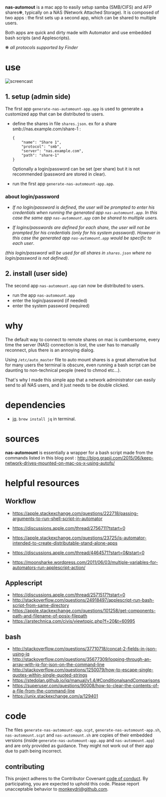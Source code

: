 
**nas-automout** is a mac app to easily setup samba (SMB/CIFS) and AFP shares❋, typically on a NAS (Network Attached Storage). It is composed of two apps : the first sets up a second app, which can be shared to multiple users.

Both apps are quick and dirty made with Automator and use embedded bash scripts (and Applescripts).

❋ *all protocols supported by Finder*

# use

![screencast]()

## 1. setup (admin side)

The first app `generate-nas-automount-app.app` is used to generate a customized app that can be distributed to users.

- define the shares in file `shares.json`. ex for a share smb://nas.example.com/share-1 :

	```
	{
	    "name": "Share 1",
	    "protocol": "smb",
	    "server": "nas.example.com",
	    "path": "share-1"
	}
	```

	Optionally a login/password can be set (per share) but it is not recommended (password are stored in clear).

- run the first app `generate-nas-automount-app.app`.

### about login/password

- *If no login/password is defined, the user will be prompted to enter his credentials when running the generated app `nas-automount.app`. In this case the same app `nas-automount.app` can be shared to multiple users.*

- *If logins/passwords are defined for each share, the user will not be prompted for his credentials (only for his system password). However in this case the generated app `nas-automount.app` would be specific to each user*.

*(this login/password will be used for all shares in `shares.json` where no login/password is not defined)*.


## 2. install (user side)

The second app `nas-automount.app` can now be distributed to users.

- run the app `nas-automount.app`
- enter the login/password (if needed)
- enter the system password (required)



# why

The default way to connect to remote shares on mac is cumbersome, every time the server (NAS) connection is lost, the user has to manually reconnect, plus there is an annoying dialog.

Using `/etc/auto_master` file to auto mount shares is a great alternative but for many users the terminal is obscure, even running a bash script can be daunting to non-technical people (need to chmod etc...).

That's why I made this simple app that a network administrator can easily send to all NAS users, and it just needs to be double clicked.

# dependencies

- [jq](https://github.com/stedolan/jq). `brew install jq` in terminal.


# sources

**nas-automount** is essentially a wrapper for a bash script made from the commands listed in this blog post : http://blog.grapii.com/2015/06/keep-network-drives-mounted-on-mac-os-x-using-autofs/

# helpful resources

## Workflow

- https://apple.stackexchange.com/questions/222718/passing-arguments-to-run-shell-script-in-automator
- https://discussions.apple.com/thread/2756711?tstart=0
- https://apple.stackexchange.com/questions/23725/is-automator-intended-to-create-distributable-stand-alone-apps

- https://discussions.apple.com/thread/4464571?start=0&tstart=0
- https://moonsharke.wordpress.com/2011/06/03/multiple-variables-for-automators-run-applescript-action/

## Applescript

- https://discussions.apple.com/thread/2571517?tstart=0
- http://stackoverflow.com/questions/24918497/applescript-run-bash-script-from-same-directory
- https://apple.stackexchange.com/questions/101258/get-components-path-and-filename-of-posix-filepath
- https://arstechnica.com/civis/viewtopic.php?f=20&t=60995

## bash

- http://stackoverflow.com/questions/37710718/concat-2-fields-in-json-using-jq
- http://stackoverflow.com/questions/35677309/looping-through-an-array-with-jq-for-json-on-the-command-line
- http://stackoverflow.com/questions/1250079/how-to-escape-single-quotes-within-single-quoted-strings
- https://stedolan.github.io/jq/manual/v1.4/#ConditionalsandComparisons
- https://superuser.com/questions/90008/how-to-clear-the-contents-of-a-file-from-the-command-line
- https://unix.stackexchange.com/a/129401

# code

The files `generate-nas-automount-app.scpt`, `generate-nas-automount-app.sh`, `nas-automount.scpt` and `nas-automount.sh` are copies of their embedded versions (inside `generate-nas-automount-app.app` and `nas-automount.app`) and are only provided as guidance. They might not work out of their app due to path being incorrect.

## contributing

This project adheres to the Contributor Covenant [code of conduct](code-of-conduct.md).
By participating, you are expected to uphold this code. Please report unacceptable behavior to monkeydri@github.com.
